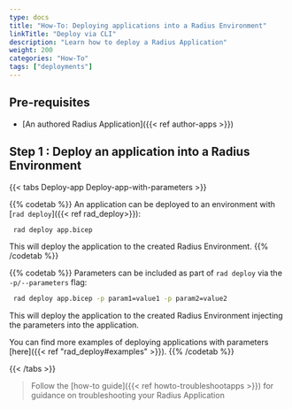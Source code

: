 ```yaml
---
type: docs
title: "How-To: Deploying applications into a Radius Environment"
linkTitle: "Deploy via CLI"
description: "Learn how to deploy a Radius Application"
weight: 200
categories: "How-To"
tags: ["deployments"]
---
```


## Pre-requisites
- [An authored Radius Application]({{< ref author-apps >}})

## Step 1 : Deploy an application into a Radius Environment

{{< tabs Deploy-app Deploy-app-with-parameters >}}

{{% codetab %}}
An application can be deployed to an environment with [`rad deploy`]({{< ref rad_deploy>}}):

```bash
 rad deploy app.bicep
 ```
 This will deploy the application to the created Radius Environment.
 {{% /codetab %}}

 {{% codetab %}}
Parameters can be included as part of `rad deploy` via the `-p/--parameters` flag:

```bash
 rad deploy app.bicep -p param1=value1 -p param2=value2
 ```

 This will deploy the application to the created Radius Environment injecting the parameters into the application.

 You can find more examples of deploying applications with parameters [here]({{< ref "rad_deploy#examples" >}}).
 {{% /codetab %}}

 {{< /tabs >}}

 > Follow the [how-to guide]({{< ref howto-troubleshootapps >}}) for guidance on troubleshooting your Radius Application

